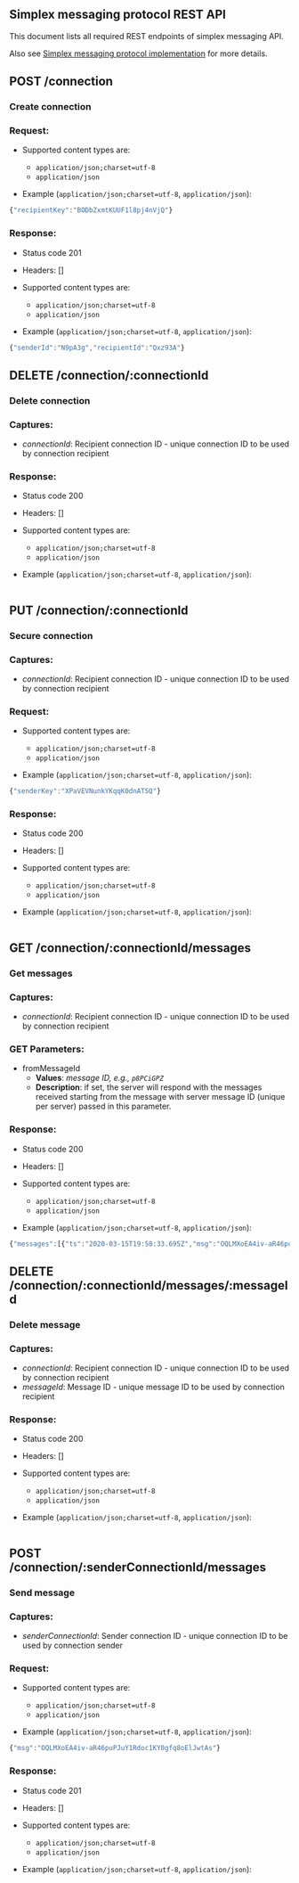## Simplex messaging protocol REST API

This document lists all required REST endpoints of simplex messaging API.

Also see [Simplex messaging protocol implementation](simplex-messaging-implementation.md) for more details.

## POST /connection

### Create connection


### Request:

- Supported content types are:

    - `application/json;charset=utf-8`
    - `application/json`

- Example (`application/json;charset=utf-8`, `application/json`):

```javascript
{"recipientKey":"BODbZxmtKUUF1l8pj4nVjQ"}
```

### Response:

- Status code 201
- Headers: []

- Supported content types are:

    - `application/json;charset=utf-8`
    - `application/json`

- Example (`application/json;charset=utf-8`, `application/json`):

```javascript
{"senderId":"N9pA3g","recipientId":"Qxz93A"}
```

## DELETE /connection/:connectionId

### Delete connection


### Captures:

- *connectionId*: Recipient connection ID - unique connection ID to be used by connection recipient

### Response:

- Status code 200
- Headers: []

- Supported content types are:

    - `application/json;charset=utf-8`
    - `application/json`

- Example (`application/json;charset=utf-8`, `application/json`):

```javascript

```

## PUT /connection/:connectionId

### Secure connection


### Captures:

- *connectionId*: Recipient connection ID - unique connection ID to be used by connection recipient

### Request:

- Supported content types are:

    - `application/json;charset=utf-8`
    - `application/json`

- Example (`application/json;charset=utf-8`, `application/json`):

```javascript
{"senderKey":"XPaVEVNunkYKqqK0dnAT5Q"}
```

### Response:

- Status code 200
- Headers: []

- Supported content types are:

    - `application/json;charset=utf-8`
    - `application/json`

- Example (`application/json;charset=utf-8`, `application/json`):

```javascript

```

## GET /connection/:connectionId/messages

### Get messages


### Captures:

- *connectionId*: Recipient connection ID - unique connection ID to be used by connection recipient

### GET Parameters:

- fromMessageId
     - **Values**: *message ID, e.g., `p8PCiGPZ`*
     - **Description**: if set, the server will respond with the messages received starting from the message with server message ID (unique per server) passed in this parameter.


### Response:

- Status code 200
- Headers: []

- Supported content types are:

    - `application/json;charset=utf-8`
    - `application/json`

- Example (`application/json;charset=utf-8`, `application/json`):

```javascript
{"messages":[{"ts":"2020-03-15T19:58:33.695Z","msg":"OQLMXoEA4iv-aR46puPJuY1Rdoc1KY0gfq8oElJwtAs","id":"p8PCiGPZ"}],"nextMessageId":null}
```

## DELETE /connection/:connectionId/messages/:messageId

### Delete message


### Captures:

- *connectionId*: Recipient connection ID - unique connection ID to be used by connection recipient
- *messageId*: Message ID - unique message ID to be used by connection recipient

### Response:

- Status code 200
- Headers: []

- Supported content types are:

    - `application/json;charset=utf-8`
    - `application/json`

- Example (`application/json;charset=utf-8`, `application/json`):

```javascript

```

## POST /connection/:senderConnectionId/messages

### Send message


### Captures:

- *senderConnectionId*: Sender connection ID - unique connection ID to be used by connection sender

### Request:

- Supported content types are:

    - `application/json;charset=utf-8`
    - `application/json`

- Example (`application/json;charset=utf-8`, `application/json`):

```javascript
{"msg":"OQLMXoEA4iv-aR46puPJuY1Rdoc1KY0gfq8oElJwtAs"}
```

### Response:

- Status code 201
- Headers: []

- Supported content types are:

    - `application/json;charset=utf-8`
    - `application/json`

- Example (`application/json;charset=utf-8`, `application/json`):

```javascript

```

